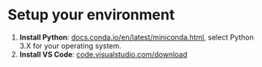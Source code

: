 # Setup your environment
1. **Install Python**: [docs.conda.io/en/latest/miniconda.html](https://docs.conda.io/en/latest/miniconda.html), select Python 3.X for your operating system.
2. **Install VS Code**: [code.visualstudio.com/download](https://code.visualstudio.com/download)